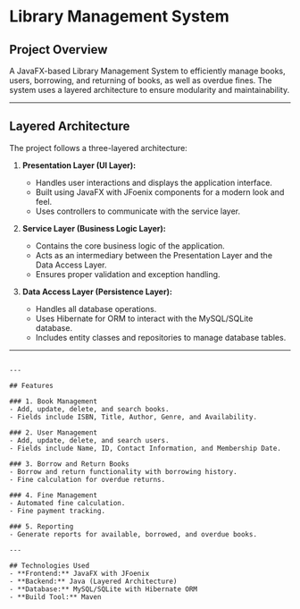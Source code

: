 # Library Management System

## Project Overview
A JavaFX-based Library Management System to efficiently manage books, users, borrowing, and returning of books, as well as overdue fines. The system uses a layered architecture to ensure modularity and maintainability.

---

## Layered Architecture
The project follows a three-layered architecture:

1. **Presentation Layer (UI Layer):**
   - Handles user interactions and displays the application interface.
   - Built using JavaFX with JFoenix components for a modern look and feel.
   - Uses controllers to communicate with the service layer.

2. **Service Layer (Business Logic Layer):**
   - Contains the core business logic of the application.
   - Acts as an intermediary between the Presentation Layer and the Data Access Layer.
   - Ensures proper validation and exception handling.

3. **Data Access Layer (Persistence Layer):**
   - Handles all database operations.
   - Uses Hibernate for ORM to interact with the MySQL/SQLite database.
   - Includes entity classes and repositories to manage database tables.

---
```

---

## Features

### 1. Book Management
- Add, update, delete, and search books.
- Fields include ISBN, Title, Author, Genre, and Availability.

### 2. User Management
- Add, update, delete, and search users.
- Fields include Name, ID, Contact Information, and Membership Date.

### 3. Borrow and Return Books
- Borrow and return functionality with borrowing history.
- Fine calculation for overdue returns.

### 4. Fine Management
- Automated fine calculation.
- Fine payment tracking.

### 5. Reporting
- Generate reports for available, borrowed, and overdue books.

---

## Technologies Used
- **Frontend:** JavaFX with JFoenix
- **Backend:** Java (Layered Architecture)
- **Database:** MySQL/SQLite with Hibernate ORM
- **Build Tool:** Maven
